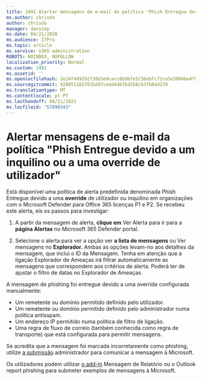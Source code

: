 ```yaml
---
title: 2491 Alertar mensagens de e-mail da política "Phish Entregue devido a inquilino ou utilizador de override"
ms.author: chrisda
author: chrisda
manager: dansimp
ms.date: 04/21/2020
ms.audience: ITPro
ms.topic: article
ms.service: o365-administration
ROBOTS: NOINDEX, NOFOLLOW
localization_priority: Normal
ms.custom: 2491
ms.assetid: ''
ms.openlocfilehash: 2e24f489292f38b5e9cacc8b9bfe5730ebfc71ce5e3004be479134ef6c791a12
ms.sourcegitcommit: 920051182781bd97ce4d4d6fbd268cb37b84d239
ms.translationtype: MT
ms.contentlocale: pt-PT
ms.lasthandoff: 08/11/2021
ms.locfileid: "57899343"
---
```

# <a name="alert-email-messages-from-the-phish-delivered-due-to-tenant-or-user-override-policy"></a>Alertar mensagens de e-mail da política "Phish Entregue devido a um inquilino ou a uma override de utilizador"

Está disponível uma política de alerta predefinida denominada Phish Entregue devido a uma **override** de utilizador ou inquilino em organizações com o Microsoft Defender para Office 365 licenças P1 e P2. Se recebeu este alerta, eis os passos para investigar:

1. A partir da mensagem de alerta, **clique em** Ver Alerta para ir para a **página Alertas** no Microsoft 365 Defender portal.

2. Selecione o alerta para ver a opção ver **a lista de mensagens** ou Ver mensagens no **Explorador.** Ambas as opções levam-no aos detalhes da mensagem, que inclui o ID da Mensagem. Tenha em atenção que a ligação Explorador de Ameaças irá filtrar automaticamente as mensagens que correspondem aos critérios de alerta. Poderá ter de ajustar o filtro de datas no Explorador de Ameaças.

A mensagem de phishing foi entregue devido a uma override configurada manualmente:

- Um remetente ou domínio permitido definido pelo utilizador.
- Um remetente ou domínio permitido definido pelo administrador numa política antisspam.
- Um endereço IP permitido numa política de filtro de ligação.
- Uma regra de fluxo de correio (também conhecida como regra de transporte) que está configurada para permitir mensagens.

Se acredita que a mensagem foi marcada incorretamente como phishing, utilize [a submissão](https://docs.microsoft.com/microsoft-365/security/office-365-security/admin-submission) administrador para comunicar a mensagem à Microsoft.

Os utilizadores podem utilizar [o add-in](https://docs.microsoft.com/microsoft-365/security/office-365-security/enable-the-report-message-add-in) Mensagem de Relatório ou o Outlook report phishing para submeter exemplos de mensagens à Microsoft.

